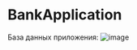 # BankApplication

База данных приложения:
![image](https://github.com/user-attachments/assets/ed637b5b-3183-4020-8439-9cd7813586b0)
